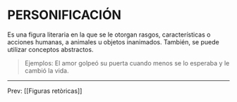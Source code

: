 # PERSONIFICACIÓN 
Es una figura literaria en la que se le otorgan rasgos, características o acciones humanas, a animales u objetos inanimados. También, se puede utilizar conceptos abstractos.   

>Ejemplos: 
>El amor golpeó su puerta cuando menos se lo esperaba y le cambió la vida.

___
Prev: [[Figuras retòricas]]